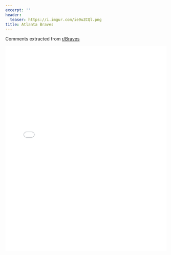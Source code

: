 ```yaml
---
excerpt: ''
header:
  teaser: https://i.imgur.com/ie9uZCQl.png
title: Atlanta Braves
---
```


Comments extracted from [r/Braves](https://reddit.com/r/Braves)
<iframe id="igraph" scrolling="no" style="border:none;" seamless="seamless" src="/plots/MLB/ATL.html" height="640" width="100%"></iframe>